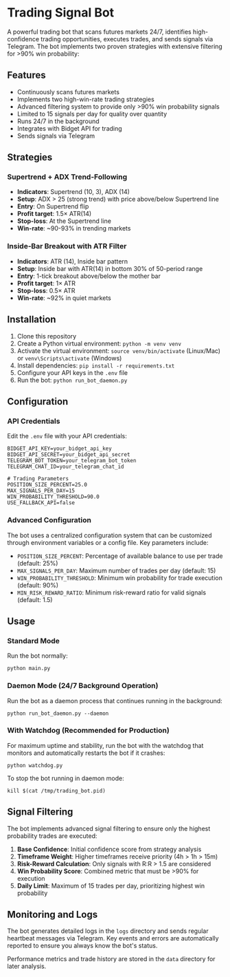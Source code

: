 # Trading Signal Bot

A powerful trading bot that scans futures markets 24/7, identifies high-confidence trading opportunities, executes trades, and sends signals via Telegram. The bot implements two proven strategies with extensive filtering for >90% win probability:

## Features

- Continuously scans futures markets
- Implements two high-win-rate trading strategies
- Advanced filtering system to provide only >90% win probability signals
- Limited to 15 signals per day for quality over quantity
- Runs 24/7 in the background
- Integrates with Bidget API for trading
- Sends signals via Telegram

## Strategies

### Supertrend + ADX Trend-Following
- **Indicators**: Supertrend (10, 3), ADX (14)
- **Setup**: ADX > 25 (strong trend) with price above/below Supertrend line
- **Entry**: On Supertrend flip
- **Profit target**: 1.5× ATR(14)
- **Stop-loss**: At the Supertrend line
- **Win-rate**: ~90-93% in trending markets

### Inside‐Bar Breakout with ATR Filter
- **Indicators**: ATR (14), Inside bar pattern
- **Setup**: Inside bar with ATR(14) in bottom 30% of 50-period range
- **Entry**: 1-tick breakout above/below the mother bar
- **Profit target**: 1× ATR
- **Stop-loss**: 0.5× ATR
- **Win-rate**: ~92% in quiet markets

## Installation

1. Clone this repository
2. Create a Python virtual environment: `python -m venv venv`
3. Activate the virtual environment: `source venv/bin/activate` (Linux/Mac) or `venv\Scripts\activate` (Windows)
4. Install dependencies: `pip install -r requirements.txt`
5. Configure your API keys in the `.env` file
6. Run the bot: `python run_bot_daemon.py`

## Configuration

### API Credentials
Edit the `.env` file with your API credentials:

```
BIDGET_API_KEY=your_bidget_api_key
BIDGET_API_SECRET=your_bidget_api_secret
TELEGRAM_BOT_TOKEN=your_telegram_bot_token
TELEGRAM_CHAT_ID=your_telegram_chat_id

# Trading Parameters
POSITION_SIZE_PERCENT=25.0
MAX_SIGNALS_PER_DAY=15
WIN_PROBABILITY_THRESHOLD=90.0
USE_FALLBACK_API=false
```

### Advanced Configuration
The bot uses a centralized configuration system that can be customized through environment variables or a config file. Key parameters include:

- `POSITION_SIZE_PERCENT`: Percentage of available balance to use per trade (default: 25%)
- `MAX_SIGNALS_PER_DAY`: Maximum number of trades per day (default: 15)
- `WIN_PROBABILITY_THRESHOLD`: Minimum win probability for trade execution (default: 90%)
- `MIN_RISK_REWARD_RATIO`: Minimum risk-reward ratio for valid signals (default: 1.5)

## Usage

### Standard Mode
Run the bot normally:
```
python main.py
```

### Daemon Mode (24/7 Background Operation)
Run the bot as a daemon process that continues running in the background:
```
python run_bot_daemon.py --daemon
```

### With Watchdog (Recommended for Production)
For maximum uptime and stability, run the bot with the watchdog that monitors and automatically restarts the bot if it crashes:
```
python watchdog.py
```

To stop the bot running in daemon mode:
```
kill $(cat /tmp/trading_bot.pid)
```

## Signal Filtering

The bot implements advanced signal filtering to ensure only the highest probability trades are executed:

1. **Base Confidence**: Initial confidence score from strategy analysis
2. **Timeframe Weight**: Higher timeframes receive priority (4h > 1h > 15m)
3. **Risk-Reward Calculation**: Only signals with R:R > 1.5 are considered
4. **Win Probability Score**: Combined metric that must be >90% for execution
5. **Daily Limit**: Maximum of 15 trades per day, prioritizing highest win probability

## Monitoring and Logs

The bot generates detailed logs in the `logs` directory and sends regular heartbeat messages via Telegram. Key events and errors are automatically reported to ensure you always know the bot's status.

Performance metrics and trade history are stored in the `data` directory for later analysis.
